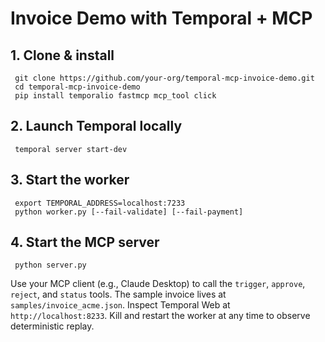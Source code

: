 # Invoice Demo with Temporal + MCP

## 1. Clone & install
```
 git clone https://github.com/your-org/temporal-mcp-invoice-demo.git
 cd temporal-mcp-invoice-demo
 pip install temporalio fastmcp mcp_tool click
```

## 2. Launch Temporal locally
```
 temporal server start-dev
```

## 3. Start the worker
```
 export TEMPORAL_ADDRESS=localhost:7233
 python worker.py [--fail-validate] [--fail-payment]
```

## 4. Start the MCP server
```
 python server.py
```

Use your MCP client (e.g., Claude Desktop) to call the `trigger`, `approve`,
`reject`, and `status` tools. The sample invoice lives at
`samples/invoice_acme.json`. Inspect Temporal Web at
`http://localhost:8233`. Kill and restart the worker at any time to observe
deterministic replay.
